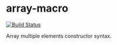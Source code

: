 # array-macro

[![Build Status](https://travis-ci.org/xfix/array-macro.svg?branch=master)](https://travis-ci.org/xfix/array-macro)

Array multiple elements constructor syntax.
